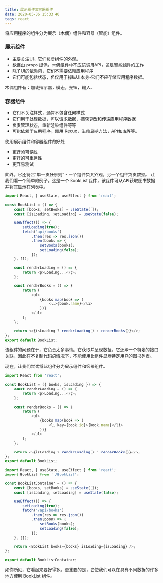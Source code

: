 ```yaml
---
title: 展示组件和容器组件
date: 2020-05-06 15:33:40
tags: react
---
```

将应用程序的组件分为展示（木偶）组件和容器（智能）组件。
### 展示组件

* 主要关注UI，它们负责组件的外观。
* 数据由 props 提供，木偶组件中不应该调用API，这是智能组件的工作
* 除了UI的依赖包，它们不需要依赖应用程序
* 它们可能包括状态，但仅用于操纵UI本身-它们不应存储应用程序数据。

木偶组件有：加载指示器，模态，按钮，输入。
### 容器组件

* 它们不关注样式，通常不包含任何样式
* 它们用于处理数据，可以请求数据，捕获更改和传递应用程序数据
* 负责管理状态，重新渲染组件等等
* 可能依赖于应用程序，调用 Redux，生命周期方法，API和库等等。


使用展示组件和容器组件的好处

* 更好的可读性
* 更好的可重用性
* 更容易测试

此外，它还符合“单一责任原则” - 一个组件负责外观，另一个组件负责数据。
让我们看一个简单的例子。这是一个 BookList 组件，该组件可从API获取图书数据并将其显示在列表中。

```javascript
import React, { useState, useEffect } from 'react';

const BookList = () => {
    const [books, setBooks] = useState([]);
    const [isLoading, setLoading] = useState(false);

    useEffect(() => {
        setLoading(true);
        fetch('api/books')
            .then(res => res.json())
            .then(books => {
                setBooks(books);
                setLoading(false);
            });
    }, []);

    const renderLoading = () => {
        return <p>Loading...</p>;
    };

    const renderBooks = () => {
        return (
            <ul>
                {books.map(book => (
                    <li>{book.name}</li>
                ))}
            </ul>
        );
    };

    return <>{isLoading ? renderLoading() : renderBooks()}</>;
};
export default BookList;
```
该组件的问题在于，它负责太多事情。它获取并呈现数据。它还与一个特定的接口关联，因此在不复制代码的情况下，不能使用此组件显示特定用户的图书列表。

现在，让我们尝试将此组件分为展示组件和容器组件。

```javascript
import React from 'react';

const BookList = ({ books, isLoading }) => {
    const renderLoading = () => {
        return <p>Loading...</p>;
    };

    const renderBooks = () => {
        return (
            <ul>
                {books.map(book => (
                    <li key={book.id}>{book.name}</li>
                ))}
            </ul>
        );
    };

    return <>{isLoading ? renderLoading() : renderBooks()}</>;
};
export default BookList;
```


```javascript
import React, { useState, useEffect } from 'react';
import BookList from './BookList';

const BookListContainer = () => {
    const [books, setBooks] = useState([]);
    const [isLoading, setLoading] = useState(false);

    useEffect(() => {
        setLoading(true);
        fetch('/api/books')
            .then(res => res.json())
            .then(books => {
                setBooks(books);
                setLoading(false);
            });
    }, []);

    return <BookList books={books} isLoading={isLoading} />;
};

export default BookListContainer;
```
如你所见，它看起来要好得多。更重要的是，它使我们可以在具有不同数据的许多地方使用 BookList 组件。